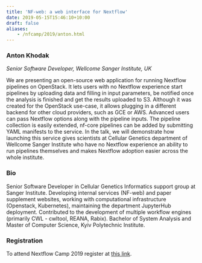 ```yaml
---
title: 'NF-web: a web interface for Nextflow'
date: 2019-05-15T15:46:10+10:00
draft: false
aliases:
    - /nfcamp/2019/anton.html
---
```


### Anton Khodak
*Senior Software Developer, Wellcome Sanger Institute, UK*

We are presenting an open-source web application for running Nextflow pipelines on OpenStack. It lets users with no Nextflow experience start pipelines by uploading data and filling in input parameters, be notified once the analysis is finished and get the results uploaded to S3.  Although it was created for the OpenStack use-case, it allows plugging in a different backend for other cloud providers, such as GCE or AWS. Advanced users can pass Nextflow options along with the pipeline inputs. The pipeline collection is easily extended, nf-core pipelines can be added by submitting YAML manifests to the service. In the talk, we will demonstrate how launching this service gives scientists at Cellular Genetics department of Wellcome Sanger Institute who have no Nextflow experience an ability to run pipelines themselves and makes Nextflow adoption easier across the whole institute.

### Bio

Senior Software Developer in Cellular Genetics Informatics support group at Sanger Institute. Developing internal services (NF-web) and paper supplement websites, working with computational infrastructure (Openstack, Kubernetes), maintaining the department JupyterHub deployment. Contributed to the development of multiple workflow engines (primarily CWL - cwltool, REANA, Rabix). Bachelor of System Analysis and Master of Computer Science, Kyiv Polytechnic Institute. 

### Registration 

To attend Nextflow Camp 2019 register at [this link](https://www.crg.eu/en/event/coursescrg-nextflow-2019).